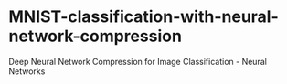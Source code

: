 # MNIST-classification-with-neural-network-compression
Deep Neural Network Compression for Image Classification - Neural Networks
